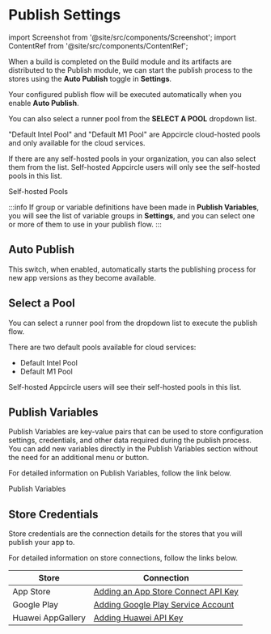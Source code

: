 # Publish Settings

import Screenshot from '@site/src/components/Screenshot';
import ContentRef from '@site/src/components/ContentRef';

When a build is completed on the Build module and its artifacts are distributed to the Publish module, we can start the publish process to the stores using the **Auto Publish** toggle in **Settings**.

Your configured publish flow will be executed automatically when you enable **Auto Publish**.

You can also select a runner pool from the **SELECT A POOL** dropdown list.

<Screenshot url='https://cdn.appcircle.io/docs/assets/publish-settings.png' />

"Default Intel Pool" and "Default M1 Pool" are Appcircle cloud-hosted pools and only available for the cloud services.

If there are any self-hosted pools in your organization, you can also select them from the list. Self-hosted Appcircle users will only see the self-hosted pools in this list.

<ContentRef url="/self-hosted-appcircle/self-hosted-runner/configure-runner/manage-pools">
  Self-hosted Pools
</ContentRef>

:::info
If group or variable definitions have been made in **Publish Variables**, you will see the list of variable groups in **Settings**, and you can select one or more of them to use in your publish flow.
:::

## Auto Publish

This switch, when enabled, automatically starts the publishing process for new app versions as they become available.

## Select a Pool

You can select a runner pool from the dropdown list to execute the publish flow.

There are two default pools available for cloud services:

- Default Intel Pool
- Default M1 Pool

Self-hosted Appcircle users will see their self-hosted pools in this list.

## Publish Variables

Publish Variables are key-value pairs that can be used to store configuration settings, credentials, and other data required during the publish process. You can add new variables directly in the Publish Variables section without the need for an additional menu or button.

For detailed information on Publish Variables, follow the link below.

<ContentRef url="/publish-module/publish-variables">
  Publish Variables
</ContentRef>

## Store Credentials

Store credentials are the connection details for the stores that you will publish your app to.

For detailed information on store connections, follow the links below.

| Store             | Connection                                                                                                              |
| ----------------- | ----------------------------------------------------------------------------------------------------------------------- |
| App Store         | [Adding an App Store Connect API Key](/account/my-organization/api-integrations/adding-an-app-store-connect-api-key.md) |
| Google Play       | [Adding Google Play Service Account](/account/my-organization/api-integrations/adding-google-play-service-account.md)   |
| Huawei AppGallery | [Adding Huawei API Key](/account/my-organization/api-integrations/adding-huawei-api-key)                                |
